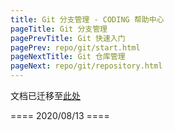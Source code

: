 ```yaml
---
title: Git 分支管理 - CODING 帮助中心
pageTitle: Git 分支管理
pagePrevTitle: Git 快速入门
pagePrev: repo/git/start.html
pageNextTitle: Git 仓库管理
pageNext: repo/git/repository.html
---
```


文档已迁移至[此处](/docs/repo/branch/settings.html)


==== 2020/08/13 ====
